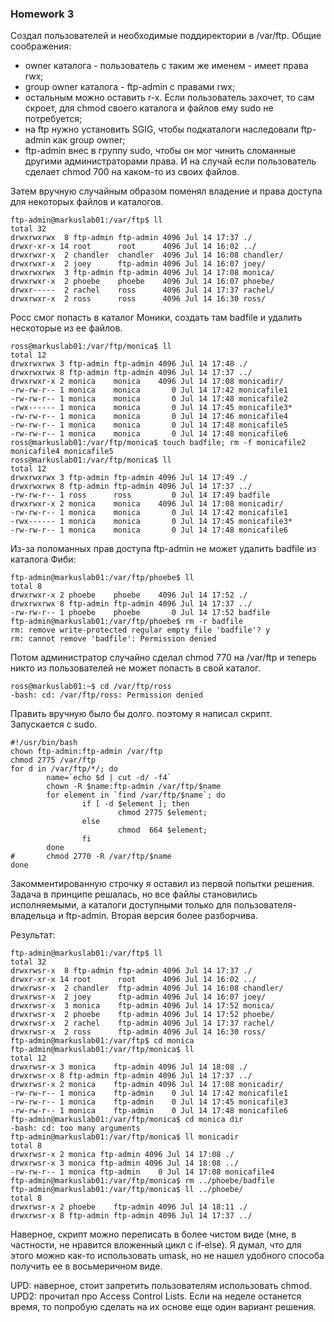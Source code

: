 ### Homework 3

Создал пользователей и необходимые поддиректории в /var/ftp.
Общие соображения:
* owner каталога - пользователь с таким же именем - имеет права rwx;
* group owner каталога - ftp-admin с правами rwx;
* остальным можно оставить r-x. Если пользователь захочет, то сам скроет, для chmod своего каталога и файлов ему sudo не потребуется;
* на ftp нужно установить SGIG, чтобы подкаталоги наследовали ftp-admin как group owner;
* ftp-admin внес в группу sudo, чтобы он мог чинить сломанные другими администраторами права. И на случай если пользователь сделает chmod 700 на каком-то из своих файлов.
 
Затем вручную случайным образом поменял владение и права доступа для некоторых файлов и каталогов.

```
ftp-admin@markuslab01:/var/ftp$ ll
total 32
drwxrwxrwx  8 ftp-admin ftp-admin 4096 Jul 14 17:37 ./
drwxr-xr-x 14 root      root      4096 Jul 14 16:02 ../
drwxrwxr-x  2 chandler  chandler  4096 Jul 14 16:08 chandler/
drwxrwxr-x  2 joey      ftp-admin 4096 Jul 14 16:07 joey/
drwxrwxrwx  3 ftp-admin ftp-admin 4096 Jul 14 17:08 monica/
drwxrwxr-x  2 phoebe    phoebe    4096 Jul 14 16:07 phoebe/
drwxr-----  2 rachel    ross      4096 Jul 14 17:37 rachel/
drwxrwxr-x  2 ross      ross      4096 Jul 14 16:30 ross/
```
Росс смог попасть в каталог Моники, создать там badfile и удалить нескоторые из ее файлов.

```
ross@markuslab01:/var/ftp/monica$ ll
total 12
drwxrwxrwx 3 ftp-admin ftp-admin 4096 Jul 14 17:48 ./
drwxrwxrwx 8 ftp-admin ftp-admin 4096 Jul 14 17:37 ../
drwxrwxr-x 2 monica    monica    4096 Jul 14 17:08 monicadir/
-rw-rw-r-- 1 monica    monica       0 Jul 14 17:42 monicafile1
-rw-rw-r-- 1 monica    monica       0 Jul 14 17:48 monicafile2
-rwx------ 1 monica    monica       0 Jul 14 17:45 monicafile3*
-rw-rw-r-- 1 monica    monica       0 Jul 14 17:46 monicafile4
-rw-rw-r-- 1 monica    monica       0 Jul 14 17:48 monicafile5
-rw-rw-r-- 1 monica    monica       0 Jul 14 17:48 monicafile6
ross@markuslab01:/var/ftp/monica$ touch badfile; rm -f monicafile2 monicafile4 monicafile5
ross@markuslab01:/var/ftp/monica$ ll
total 12
drwxrwxrwx 3 ftp-admin ftp-admin 4096 Jul 14 17:49 ./
drwxrwxrwx 8 ftp-admin ftp-admin 4096 Jul 14 17:37 ../
-rw-rw-r-- 1 ross      ross         0 Jul 14 17:49 badfile
drwxrwxr-x 2 monica    monica    4096 Jul 14 17:08 monicadir/
-rw-rw-r-- 1 monica    monica       0 Jul 14 17:42 monicafile1
-rwx------ 1 monica    monica       0 Jul 14 17:45 monicafile3*
-rw-rw-r-- 1 monica    monica       0 Jul 14 17:48 monicafile6
```

Из-за поломанных прав доступа ftp-admin не может удалить badfile из каталога Фиби:

```
ftp-admin@markuslab01:/var/ftp/phoebe$ ll
total 8
drwxrwxr-x 2 phoebe    phoebe    4096 Jul 14 17:52 ./
drwxrwxrwx 8 ftp-admin ftp-admin 4096 Jul 14 17:37 ../
-rw-rw-r-- 1 phoebe    phoebe       0 Jul 14 17:52 badfile
ftp-admin@markuslab01:/var/ftp/phoebe$ rm -r badfile
rm: remove write-protected regular empty file 'badfile'? y
rm: cannot remove 'badfile': Permission denied
```

Потом администратор случайно сделал chmod 770 на /var/ftp и теперь никто из пользователей не может попасть в свой каталог.
```
ross@markuslab01:~$ cd /var/ftp/ross
-bash: cd: /var/ftp/ross: Permission denied
```

Править вручную было бы долго. поэтому я написал скрипт. Запускается с sudo.

```
#!/usr/bin/bash
chown ftp-admin:ftp-admin /var/ftp
chmod 2775 /var/ftp
for d in /var/ftp/*/; do
        name=`echo $d | cut -d/ -f4`
        chown -R $name:ftp-admin /var/ftp/$name
        for element in `find /var/ftp/$name`; do
                if [ -d $element ]; then
                        chmod 2775 $element;
                else
                        chmod  664 $element;
                fi
        done
#       chmod 2770 -R /var/ftp/$name
done
```
Закомментированную строчку я оставил из первой попытки решения. Задача в принципе решалась, но все файлы становились исполняемыми, а каталоги доступными только для пользователя-владельца и ftp-admin. Вторая версия более разборчива.

Результат:
```
ftp-admin@markuslab01:/var/ftp$ ll
total 32
drwxrwsr-x  8 ftp-admin ftp-admin 4096 Jul 14 17:37 ./
drwxr-xr-x 14 root      root      4096 Jul 14 16:02 ../
drwxrwsr-x  2 chandler  ftp-admin 4096 Jul 14 16:08 chandler/
drwxrwsr-x  2 joey      ftp-admin 4096 Jul 14 16:07 joey/
drwxrwsr-x  3 monica    ftp-admin 4096 Jul 14 17:52 monica/
drwxrwsr-x  2 phoebe    ftp-admin 4096 Jul 14 17:52 phoebe/
drwxrwsr-x  2 rachel    ftp-admin 4096 Jul 14 17:37 rachel/
drwxrwsr-x  2 ross      ftp-admin 4096 Jul 14 16:30 ross/
ftp-admin@markuslab01:/var/ftp$ cd monica
ftp-admin@markuslab01:/var/ftp/monica$ ll
total 12
drwxrwsr-x 3 monica    ftp-admin 4096 Jul 14 18:08 ./
drwxrwsr-x 8 ftp-admin ftp-admin 4096 Jul 14 17:37 ../
drwxrwsr-x 2 monica    ftp-admin 4096 Jul 14 17:08 monicadir/
-rw-rw-r-- 1 monica    ftp-admin    0 Jul 14 17:42 monicafile1
-rw-rw-r-- 1 monica    ftp-admin    0 Jul 14 17:45 monicafile3
-rw-rw-r-- 1 monica    ftp-admin    0 Jul 14 17:48 monicafile6
ftp-admin@markuslab01:/var/ftp/monica$ cd monica dir
-bash: cd: too many arguments
ftp-admin@markuslab01:/var/ftp/monica$ ll monicadir
total 8
drwxrwsr-x 2 monica ftp-admin 4096 Jul 14 17:08 ./
drwxrwsr-x 3 monica ftp-admin 4096 Jul 14 18:08 ../
-rw-rw-r-- 1 monica ftp-admin    0 Jul 14 17:08 monicafile4
ftp-admin@markuslab01:/var/ftp/monica$ rm ../phoebe/badfile
ftp-admin@markuslab01:/var/ftp/monica$ ll ../phoebe/
total 8
drwxrwsr-x 2 phoebe    ftp-admin 4096 Jul 14 18:11 ./
drwxrwsr-x 8 ftp-admin ftp-admin 4096 Jul 14 17:37 ../
```

Наверное, скрипт можно переписать в более чистом виде (мне, в частности, не нравится вложенный цикл c if-else). Я думал, что для этого можно как-то использовать umask, но не нашел удобного способа получить ее в восьмеричном виде.

UPD: наверное, стоит запретить пользователям использовать chmod.
UPD2: прочитал про Access Control Lists. Если на неделе останется время, то попробую сделать на их основе еще один вариант решения.
